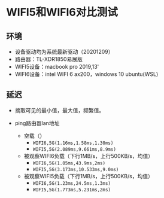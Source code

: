 # WIFI5和WIFI6对比测试

## 环境

- 设备驱动均为系统最新驱动（20201209）
- 路由器：TL-XDR1850易展版
- WIFI5设备：macbook pro 2019,13'
- WIFI6设备：intel WIFI 6 ax200，windows 10 ubuntu(WSL)

## 延迟

- 摘取可见的最小值，最大值，频繁值。

- ping路由器lan地址
  - 空载（）
    - `WIFI6,5G(1.16ms,1.58ms,1.30ms)`
    - `WIFI5,5G(2.089ms,9.661ms,8.9ms)`
  - 被观察WIFI6负载（下行1MB/s，上行500KB/s，均值）
    - `WIFI6,5G(1.05ms,43.9ms,2ms)`
    - `WIFI5,5G(3.173ms,10.533ms,9.0ms)`
  - 被观察WIFI5负载（下行1MB/s，上行500KB/s，均值）
    - `WIFI6,5G(1.23ms,24.5ms,1.3ms)`
    - `WIFI5,5G(1.773ms,5.231ms,2ms)`

